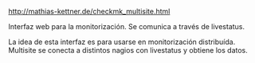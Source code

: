 http://mathias-kettner.de/checkmk_multisite.html

Interfaz web para la monitorización.
Se comunica a través de livestatus.

La idea de esta interfaz es para usarse en monitorización distribuída. Multisite se conecta a distintos nagios con livestatus y obtiene los datos.
